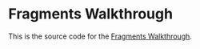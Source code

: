 Fragments Walkthrough
=====================

This is the source code for the 
[Fragments Walkthrough](http://developer.xamarin.com/guides/android/platform_features/fragments/fragments_walkthrough/). 
